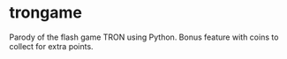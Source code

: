# trongame

Parody of the flash game TRON using Python. Bonus feature with coins to collect for extra points.
